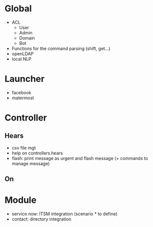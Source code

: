 # Global
- ACL
    - User
    - Admin
    - Domain
    - Bot
- Functions for the command parsing (shift, get...)
- openLDAP
- local NLP

# Launcher
- facebook
- matermost

# Controller
## Hears
- csv file mgt
- help on controllers.hears
- flash: print message as urgent and flash message (+ commands to
manage message)
## On

# Module
- service now: ITSM integration (scenario * to define)
- contact: directory integration
